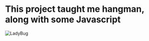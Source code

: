 <h1>This project taught me hangman, along with some Javascript</h1>

  ![LadyBug](https://avatars.mds.yandex.net/i?id=e67c20f98bdc512c5d3bc20c140f8fac-5719595-images-taas-consumers&n=27&h=480&w=480)

